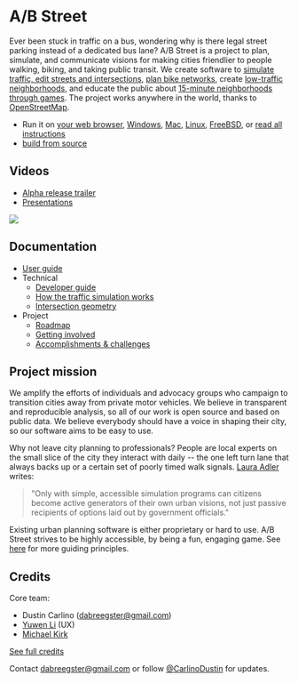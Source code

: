 # A/B Street

Ever been stuck in traffic on a bus, wondering why is there legal street parking
instead of a dedicated bus lane? A/B Street is a project to plan, simulate, and
communicate visions for making cities friendlier to people walking, biking, and
taking public transit. We create software to
[simulate traffic, edit streets and intersections](https://a-b-street.github.io/docs/software/abstreet.html),
[plan bike networks](https://a-b-street.github.io/docs/software/ungap_the_map/index.html),
create
[low-traffic neighborhoods](https://a-b-street.github.io/docs/software/ltn/index.html),
and educate the public about
[15-minute neighborhoods through games](https://a-b-street.github.io/docs/software/santa.html).
The project works anywhere in the world, thanks to
[OpenStreetMap](https://www.openstreetmap.org/about).

- Run it on [your web browser](http://play.abstreet.org/0.2.65/abstreet.html),
  [Windows](https://github.com/a-b-street/abstreet/releases/download/v0.2.65/abstreet_windows_v0_2_65.zip),
  [Mac](https://github.com/a-b-street/abstreet/releases/download/v0.2.65/abstreet_mac_v0_2_65.zip),
  [Linux](https://github.com/a-b-street/abstreet/releases/download/v0.2.65/abstreet_linux_v0_2_65.zip),
  [FreeBSD](https://www.freshports.org/games/abstreet/), or
  [read all instructions](https://a-b-street.github.io/docs/user/index.html)
- [build from source](https://a-b-street.github.io/docs/tech/dev/index.html)

## Videos

- [Alpha release trailer](https://www.youtube.com/watch?v=LxPD4n_1-LU)
- [Presentations](https://a-b-street.github.io/docs/project/presentations.html)

![](https://a-b-street.github.io/docs/project/history/retrospective/traffic_sim.gif)

## Documentation

- [User guide](https://a-b-street.github.io/docs/user/index.html)
- Technical
  - [Developer guide](https://a-b-street.github.io/docs/tech/dev/index.html)
  - [How the traffic simulation works](https://a-b-street.github.io/docs/tech/trafficsim/discrete_event/index.html)
  - [Intersection geometry](https://a-b-street.github.io/docs/tech/map/geometry/index.html)
- Project
  - [Roadmap](https://a-b-street.github.io/docs/software/ungap_the_map/plan.html#future-directions)
  - [Getting involved](https://a-b-street.github.io/docs/project/contributing.html)
  - [Accomplishments & challenges](https://a-b-street.github.io/docs/project/history/retrospective/index.html)

## Project mission

We amplify the efforts of individuals and advocacy groups who campaign to
transition cities away from private motor vehicles. We believe in transparent
and reproducible analysis, so all of our work is open source and based on public
data. We believe everybody should have a voice in shaping their city, so our
software aims to be easy to use.

Why not leave city planning to professionals? People are local experts on the
small slice of the city they interact with daily -- the one left turn lane that
always backs up or a certain set of poorly timed walk signals.
[Laura Adler](http://www.govtech.com/data/SimCities-Can-City-Planning-Mistakes-Be-Avoided-Through-Data-Driven-Simulations.html)
writes:

> "Only with simple, accessible simulation programs can citizens become active
> generators of their own urban visions, not just passive recipients of options
> laid out by government officials."

Existing urban planning software is either proprietary or hard to use. A/B
Street strives to be highly accessible, by being a fun, engaging game. See
[here](https://a-b-street.github.io/docs/project/motivations.html) for more
guiding principles.

## Credits

Core team:

- Dustin Carlino (<dabreegster@gmail.com>)
- [Yuwen Li](https://www.yuwen-li.com/) (UX)
- [Michael Kirk](https://github.com/michaelkirk)

[See full credits](https://a-b-street.github.io/docs/project/team.html)

Contact <dabreegster@gmail.com> or follow
[@CarlinoDustin](https://twitter.com/CarlinoDustin) for updates.
